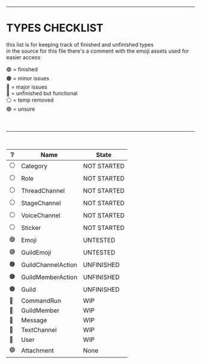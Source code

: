[assets]: <> ( 
  🟢
  🟠
  🔴
  🔵
  ⚪
  🟣
)


---


# TYPES CHECKLIST
this list is for keeping track of finished and unfinished types<br>
in the source for this file there's a comment with the emoji assets used for easier access

🟢 = finished<br>
🟠 = minor issues<br>
🔴 = major issues<br>
🔵 = unfinished but functional<br>
⚪ = temp removed<br>
🟣 = unsure<br>

<br>

---

<br>

| ❔ | Name | State |
| - | - | - |
| ⚪ | Category | NOT STARTED |
| ⚪ | Role | NOT STARTED |
| ⚪ | ThreadChannel | NOT STARTED |
| ⚪ | StageChannel | NOT STARTED |
| ⚪ | VoiceChannel | NOT STARTED |
| ⚪ | Sticker | NOT STARTED |
| 🟣 | Emoji | UNTESTED |
| 🟣 | GuildEmoji | UNTESTED |
| 🟠 | GuildChannelAction | UNFINISHED |
| 🟠 | GuildMemberAction | UNFINISHED |
| 🟠 | Guild | UNFINISHED |
| 🔵 | CommandRun | WIP |
| 🔵 | GuildMember | WIP |
| 🔵 | Message | WIP |
| 🔵 | TextChannel | WIP |
| 🔵 | User | WIP |
| 🟢 | Attachment | None |
